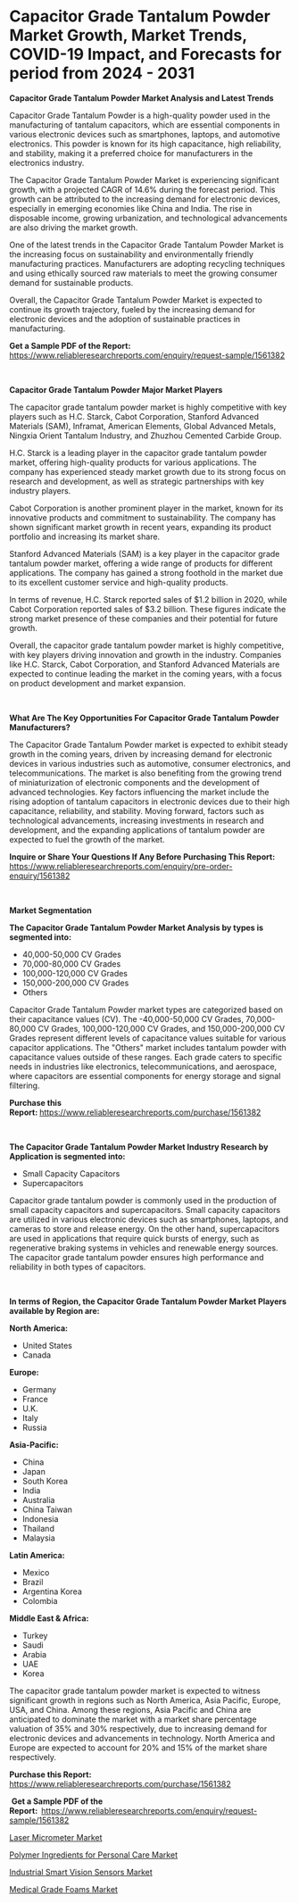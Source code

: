 <p><h1>Capacitor Grade Tantalum Powder Market Growth, Market Trends, COVID-19 Impact, and Forecasts for period from 2024 - 2031</h1></p><p><strong>Capacitor Grade Tantalum Powder Market Analysis and Latest Trends</strong></p>
<p><p>Capacitor Grade Tantalum Powder is a high-quality powder used in the manufacturing of tantalum capacitors, which are essential components in various electronic devices such as smartphones, laptops, and automotive electronics. This powder is known for its high capacitance, high reliability, and stability, making it a preferred choice for manufacturers in the electronics industry.</p><p>The Capacitor Grade Tantalum Powder Market is experiencing significant growth, with a projected CAGR of 14.6% during the forecast period. This growth can be attributed to the increasing demand for electronic devices, especially in emerging economies like China and India. The rise in disposable income, growing urbanization, and technological advancements are also driving the market growth.</p><p>One of the latest trends in the Capacitor Grade Tantalum Powder Market is the increasing focus on sustainability and environmentally friendly manufacturing practices. Manufacturers are adopting recycling techniques and using ethically sourced raw materials to meet the growing consumer demand for sustainable products.</p><p>Overall, the Capacitor Grade Tantalum Powder Market is expected to continue its growth trajectory, fueled by the increasing demand for electronic devices and the adoption of sustainable practices in manufacturing.</p></p>
<p><strong>Get a Sample PDF of the Report:&nbsp;</strong> <a href="https://www.reliableresearchreports.com/enquiry/request-sample/1561382">https://www.reliableresearchreports.com/enquiry/request-sample/1561382</a></p>
<p>&nbsp;</p>
<p><strong>Capacitor Grade Tantalum Powder Major Market Players</strong></p>
<p><p>The capacitor grade tantalum powder market is highly competitive with key players such as H.C. Starck, Cabot Corporation, Stanford Advanced Materials (SAM), Inframat, American Elements, Global Advanced Metals, Ningxia Orient Tantalum Industry, and Zhuzhou Cemented Carbide Group.</p><p>H.C. Starck is a leading player in the capacitor grade tantalum powder market, offering high-quality products for various applications. The company has experienced steady market growth due to its strong focus on research and development, as well as strategic partnerships with key industry players.</p><p>Cabot Corporation is another prominent player in the market, known for its innovative products and commitment to sustainability. The company has shown significant market growth in recent years, expanding its product portfolio and increasing its market share.</p><p>Stanford Advanced Materials (SAM) is a key player in the capacitor grade tantalum powder market, offering a wide range of products for different applications. The company has gained a strong foothold in the market due to its excellent customer service and high-quality products.</p><p>In terms of revenue, H.C. Starck reported sales of $1.2 billion in 2020, while Cabot Corporation reported sales of $3.2 billion. These figures indicate the strong market presence of these companies and their potential for future growth.</p><p>Overall, the capacitor grade tantalum powder market is highly competitive, with key players driving innovation and growth in the industry. Companies like H.C. Starck, Cabot Corporation, and Stanford Advanced Materials are expected to continue leading the market in the coming years, with a focus on product development and market expansion.</p></p>
<p>&nbsp;</p>
<p><strong>What Are The Key Opportunities For Capacitor Grade Tantalum Powder Manufacturers?</strong></p>
<p><p>The Capacitor Grade Tantalum Powder market is expected to exhibit steady growth in the coming years, driven by increasing demand for electronic devices in various industries such as automotive, consumer electronics, and telecommunications. The market is also benefiting from the growing trend of miniaturization of electronic components and the development of advanced technologies. Key factors influencing the market include the rising adoption of tantalum capacitors in electronic devices due to their high capacitance, reliability, and stability. Moving forward, factors such as technological advancements, increasing investments in research and development, and the expanding applications of tantalum powder are expected to fuel the growth of the market.</p></p>
<p><strong>Inquire or Share Your Questions If Any Before Purchasing This Report:</strong> <a href="https://www.reliableresearchreports.com/enquiry/pre-order-enquiry/1561382">https://www.reliableresearchreports.com/enquiry/pre-order-enquiry/1561382</a></p>
<p>&nbsp;</p>
<p><strong>Market Segmentation</strong></p>
<p><strong>The Capacitor Grade Tantalum Powder Market Analysis by types is segmented into:</strong></p>
<p><ul><li>40,000-50,000 CV Grades</li><li>70,000-80,000 CV Grades</li><li>100,000-120,000 CV Grades</li><li>150,000-200,000 CV Grades</li><li>Others</li></ul></p>
<p><p>Capacitor Grade Tantalum Powder market types are categorized based on their capacitance values (CV). The -40,000-50,000 CV Grades, 70,000-80,000 CV Grades, 100,000-120,000 CV Grades, and 150,000-200,000 CV Grades represent different levels of capacitance values suitable for various capacitor applications. The "Others" market includes tantalum powder with capacitance values outside of these ranges. Each grade caters to specific needs in industries like electronics, telecommunications, and aerospace, where capacitors are essential components for energy storage and signal filtering.</p></p>
<p><strong>Purchase this Report:&nbsp;</strong><a href="https://www.reliableresearchreports.com/purchase/1561382">https://www.reliableresearchreports.com/purchase/1561382</a></p>
<p>&nbsp;</p>
<p><strong>The Capacitor Grade Tantalum Powder Market Industry Research by Application is segmented into:</strong></p>
<p><ul><li>Small Capacity Capacitors</li><li>Supercapacitors</li></ul></p>
<p><p>Capacitor grade tantalum powder is commonly used in the production of small capacity capacitors and supercapacitors. Small capacity capacitors are utilized in various electronic devices such as smartphones, laptops, and cameras to store and release energy. On the other hand, supercapacitors are used in applications that require quick bursts of energy, such as regenerative braking systems in vehicles and renewable energy sources. The capacitor grade tantalum powder ensures high performance and reliability in both types of capacitors.</p></p>
<p>&nbsp;</p>
<p><strong>In terms of Region, the Capacitor Grade Tantalum Powder Market Players available by Region are:</strong></p>
<p>
    <p> <strong> North America: </strong>
        <ul>
            <li>United States</li>
            <li>Canada</li>
        </ul>
        </p> 
    <p> <strong> Europe: </strong>
        <ul>
            <li>Germany</li>
            <li>France</li>
            <li>U.K.</li>
            <li>Italy</li>
            <li>Russia</li>
        </ul>
        </p> 
    <p> <strong> Asia-Pacific: </strong>
        <ul>
            <li>China</li>
            <li>Japan</li>
            <li>South Korea</li>
            <li>India</li>
            <li>Australia</li>
            <li>China Taiwan</li>
            <li>Indonesia</li>
            <li>Thailand</li>
            <li>Malaysia</li>
        </ul>
        </p> 
    <p> <strong> Latin America: </strong>
        <ul>
            <li>Mexico</li>
            <li>Brazil</li>
            <li>Argentina Korea</li>
            <li>Colombia</li>
        </ul>
        </p> 
    <p> <strong> Middle East & Africa: </strong>
        <ul>
            <li>Turkey</li>
            <li>Saudi</li>
            <li>Arabia</li>
            <li>UAE</li>
            <li>Korea</li>
        </ul>
    </p>
    </p>
<p><p>The capacitor grade tantalum powder market is expected to witness significant growth in regions such as North America, Asia Pacific, Europe, USA, and China. Among these regions, Asia Pacific and China are anticipated to dominate the market with a market share percentage valuation of 35% and 30% respectively, due to increasing demand for electronic devices and advancements in technology. North America and Europe are expected to account for 20% and 15% of the market share respectively.</p></p>
<p><strong>Purchase this Report: </strong><a href="https://www.reliableresearchreports.com/purchase/1561382">https://www.reliableresearchreports.com/purchase/1561382</a></p>
<p>&nbsp;<strong>Get a Sample PDF of the Report:&nbsp;&nbsp;</strong><a href="https://www.reliableresearchreports.com/enquiry/request-sample/1561382">https://www.reliableresearchreports.com/enquiry/request-sample/1561382</a></p>
<p><strong></strong></p>
<p><p><a href="https://issuu.com/reportprime-2/docs/laser-micrometer-market-size-2030.pptx">Laser Micrometer Market</a></p><p><a href="https://github.com/jaidynmorantestelletmjzya/Market-Research-Report-List-1/blob/main/polymer-ingredients-for-personal-care-market.md">Polymer Ingredients for Personal Care Market</a></p><p><a href="https://issuu.com/reportprime-2/docs/industrial-smart-vision-sensors-market-size-2030.p">Industrial Smart Vision Sensors Market</a></p><p><a href="https://github.com/juniordelafrance/Market-Research-Report-List-2/blob/main/medical-grade-foams-market.md">Medical Grade Foams Market</a></p></p>